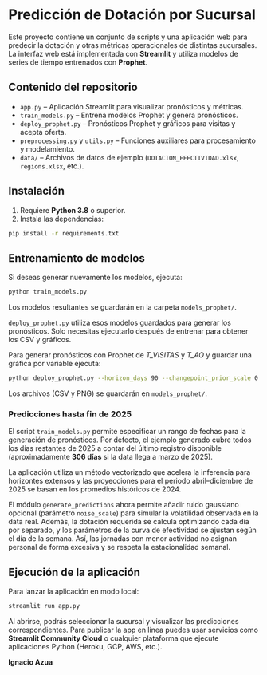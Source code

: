 # Predicción de Dotación por Sucursal

Este proyecto contiene un conjunto de scripts y una aplicación web para predecir
la dotación y otras métricas operacionales de distintas sucursales. La interfaz
web está implementada con **Streamlit** y utiliza modelos de series de tiempo
entrenados con **Prophet**.

## Contenido del repositorio

- `app.py` – Aplicación Streamlit para visualizar pronósticos y métricas.
- `train_models.py` – Entrena modelos Prophet y genera pronósticos.
- `deploy_prophet.py` – Pronósticos Prophet y gráficos para visitas y acepta oferta.
- `preprocessing.py` y `utils.py` – Funciones auxiliares para
  procesamiento y modelamiento.
- `data/` – Archivos de datos de ejemplo (`DOTACION_EFECTIVIDAD.xlsx`,
  `regions.xlsx`, etc.).

## Instalación

1. Requiere **Python 3.8** o superior.
2. Instala las dependencias:

```bash
pip install -r requirements.txt
```

## Entrenamiento de modelos

Si deseas generar nuevamente los modelos, ejecuta:

```bash
python train_models.py
```

Los modelos resultantes se guardarán en la carpeta `models_prophet/`.

`deploy_prophet.py` utiliza esos modelos guardados para generar los pronósticos.
Solo necesitas ejecutarlo después de entrenar para obtener los CSV y gráficos.


Para generar pronósticos con Prophet de *T_VISITAS* y *T_AO* y guardar una
gráfica por variable ejecuta:
```bash
python deploy_prophet.py --horizon_days 90 --changepoint_prior_scale 0.3
```
Los archivos (CSV y PNG) se guardarán en `models_prophet/`.

### Predicciones hasta fin de 2025

El script `train_models.py` permite especificar un rango de fechas para la
generación de pronósticos. Por defecto, el ejemplo generado cubre todos los
días restantes de 2025 a contar del último registro disponible (aproximadamente
**306 días** si la data llega a marzo de 2025).

La aplicación utiliza un método vectorizado que acelera la inferencia para
horizontes extensos y las proyecciones para el periodo abril–diciembre de 2025
se basan en los promedios históricos de 2024.

El módulo `generate_predictions` ahora permite añadir ruido gaussiano opcional
(parámetro `noise_scale`) para simular la volatilidad observada en la data real.
Además, la dotación requerida se calcula optimizando cada día por separado,
y los parámetros de la curva de efectividad se ajustan según el día de la
semana. Así, las jornadas con menor actividad no asignan personal de forma
excesiva y se respeta la estacionalidad semanal.

## Ejecución de la aplicación

Para lanzar la aplicación en modo local:

```bash
streamlit run app.py
```

Al abrirse, podrás seleccionar la sucursal y visualizar las predicciones
correspondientes. Para publicar la app en línea puedes usar servicios como
**Streamlit Community Cloud** o cualquier plataforma que ejecute aplicaciones
Python (Heroku, GCP, AWS, etc.).




**Ignacio Azua**
